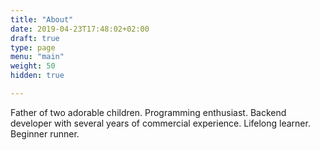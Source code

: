 ```yaml
---
title: "About"
date: 2019-04-23T17:48:02+02:00
draft: true
type: page
menu: "main"
weight: 50
hidden: true

---
```


Father of two adorable children. Programming enthusiast. Backend developer with several years of commercial experience. Lifelong learner. Beginner runner.
